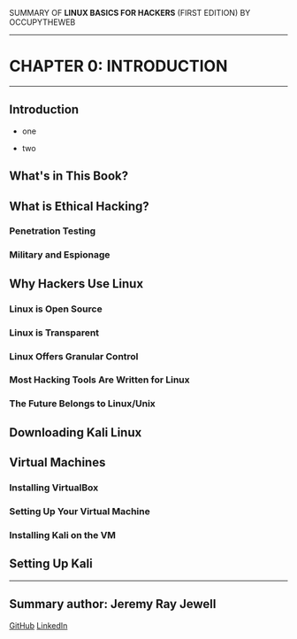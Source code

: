 SUMMARY OF 
**LINUX BASICS FOR HACKERS** 
(FIRST EDITION) BY OCCUPYTHEWEB

---

# CHAPTER 0: INTRODUCTION

---

## Introduction

- one

- two

## What's in This Book?

## What is Ethical Hacking?

### Penetration Testing

### Military and Espionage

## Why Hackers Use Linux

### Linux is Open Source

### Linux is Transparent

### Linux Offers Granular Control

### Most Hacking Tools Are Written for Linux

### The Future Belongs to Linux/Unix

## Downloading Kali Linux

## Virtual Machines
	
### Installing VirtualBox

### Setting Up Your Virtual Machine

### Installing Kali on the VM

## Setting Up Kali

---

## Summary author: **Jeremy Ray Jewell**
[GitHub](https://github.com/jeremyrayjewell)
[LinkedIn](https://www.linkedin.com/in/jeremyrayjewell)
